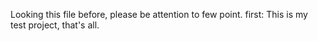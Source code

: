Looking this file before, please be attention to few point.
first: This is my test project, that's all.
